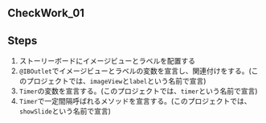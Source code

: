 ## CheckWork_01

## Steps
1. ストーリーボードにイメージビューとラベルを配置する
2. `@IBOutlet`でイメージビューとラベルの変数を宣言し、関連付けをする。(このプロジェクトでは、`imageView`と`label`という名前で宣言)
3. `Timer`の変数を宣言する。(このプロジェクトでは、`timer`という名前で宣言)
4. `Timer`で一定間隔呼ばれるメソッドを宣言する。(このプロジェクトでは、`showSlide`という名前で宣言)
